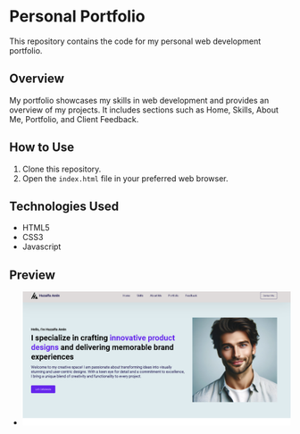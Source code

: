 # Personal Portfolio

This repository contains the code for my personal web development portfolio.

## Overview
My portfolio showcases my skills in web development and provides an overview of my projects. It includes sections such as Home, Skills, About Me, Portfolio, and Client Feedback.

## How to Use
1. Clone this repository.
2. Open the `index.html` file in your preferred web browser.

## Technologies Used
- HTML5
- CSS3
- Javascript

## Preview

- ![Preview Image](/preview/preview.PNG)
